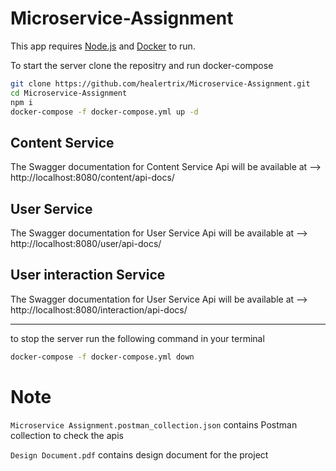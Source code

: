 # Microservice-Assignment

This app requires [Node.js](https://nodejs.org/) and [Docker](https://docs.docker.com/get-docker/) to run.

To start the server clone the repositry and run docker-compose

```sh
git clone https://github.com/healertrix/Microservice-Assignment.git
cd Microservice-Assignment
npm i
docker-compose -f docker-compose.yml up -d
```

## Content Service 

The Swagger documentation for Content Service Api will be available at --> http://localhost:8080/content/api-docs/

## User Service 

The Swagger documentation for User Service Api will be available at --> http://localhost:8080/user/api-docs/

## User interaction Service 

The Swagger documentation for User Service Api will be available at --> http://localhost:8080/interaction/api-docs/

_______________
to stop the server run the following command in your terminal

```sh
docker-compose -f docker-compose.yml down
```


# Note

`Microservice Assignment.postman_collection.json` contains Postman collection to check the apis

`Design Document.pdf` contains design document for the project
